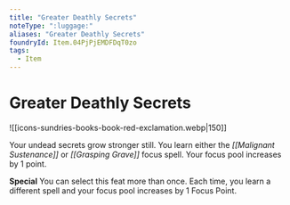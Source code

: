 ```yaml
---
title: "Greater Deathly Secrets"
noteType: ":luggage:"
aliases: "Greater Deathly Secrets"
foundryId: Item.04PjPjEMDFDqT0zo
tags:
  - Item
---
```


# Greater Deathly Secrets
![[icons-sundries-books-book-red-exclamation.webp|150]]

Your undead secrets grow stronger still. You learn either the _[[Malignant Sustenance]]_ or _[[Grasping Grave]]_ focus spell. Your focus pool increases by 1 point.

**Special** You can select this feat more than once. Each time, you learn a different spell and your focus pool increases by 1 Focus Point.
